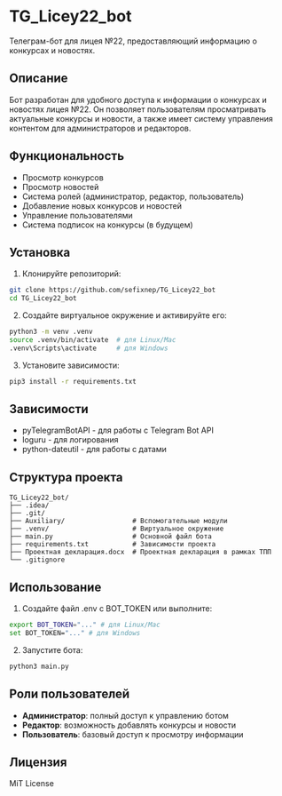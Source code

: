 # TG_Licey22_bot

Телеграм-бот для лицея №22, предоставляющий информацию о конкурсах и новостях.

## Описание

Бот разработан для удобного доступа к информации о конкурсах и новостях лицея №22. Он позволяет пользователям просматривать актуальные конкурсы и новости, а также имеет систему управления контентом для администраторов и редакторов.

## Функциональность

- Просмотр конкурсов
- Просмотр новостей
- Система ролей (администратор, редактор, пользователь)
- Добавление новых конкурсов и новостей
- Управление пользователями
- Система подписок на конкурсы (в будущем)

## Установка

1. Клонируйте репозиторий:
```bash
git clone https://github.com/sefixnep/TG_Licey22_bot
cd TG_Licey22_bot
```

2. Создайте виртуальное окружение и активируйте его:
```bash
python3 -m venv .venv
source .venv/bin/activate  # для Linux/Mac
.venv\Scripts\activate     # для Windows
```

3. Установите зависимости:
```bash
pip3 install -r requirements.txt
```

## Зависимости

- pyTelegramBotAPI - для работы с Telegram Bot API
- loguru - для логирования
- python-dateutil - для работы с датами

## Структура проекта

```
TG_Licey22_bot/
├── .idea/
├── .git/
├── Auxiliary/                 # Вспомогательные модули
├── .venv/                     # Виртуальное окружение
├── main.py                    # Основной файл бота
├── requirements.txt           # Зависимости проекта
├── Проектная декларация.docx  # Проектная декларация в рамках ТПП
└── .gitignore
```

## Использование

1. Создайте файл .env с BOT_TOKEN или выполните:
```bash
export BOT_TOKEN="..." # для Linux/Mac
set BOT_TOKEN="..." # для Windows
```
2. Запустите бота:
```bash
python3 main.py
```

## Роли пользователей

- **Администратор**: полный доступ к управлению ботом
- **Редактор**: возможность добавлять конкурсы и новости
- **Пользователь**: базовый доступ к просмотру информации

## Лицензия

MiT License
